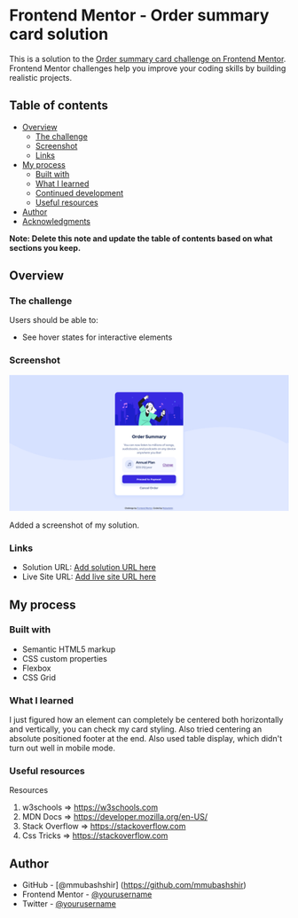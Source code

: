 # Frontend Mentor - Order summary card solution

This is a solution to the [Order summary card challenge on Frontend Mentor](https://www.frontendmentor.io/challenges/order-summary-component-QlPmajDUj). Frontend Mentor challenges help you improve your coding skills by building realistic projects. 

## Table of contents

- [Overview](#overview)
  - [The challenge](#the-challenge)
  - [Screenshot](#screenshot)
  - [Links](#links)
- [My process](#my-process)
  - [Built with](#built-with)
  - [What I learned](#what-i-learned)
  - [Continued development](#continued-development)
  - [Useful resources](#useful-resources)
- [Author](#author)
- [Acknowledgments](#acknowledgments)

**Note: Delete this note and update the table of contents based on what sections you keep.**

## Overview

### The challenge

Users should be able to:

- See hover states for interactive elements

### Screenshot

![](./screenshot.png)

Added a screenshot of my solution. 

### Links

- Solution URL: [Add solution URL here](https://your-solution-url.com)
- Live Site URL: [Add live site URL here](https://your-live-site-url.com)

## My process

### Built with

- Semantic HTML5 markup
- CSS custom properties
- Flexbox
- CSS Grid

### What I learned

I just figured how an element can completely be centered both horizontally and vertically, you can check my card styling.
Also tried centering an absolute positioned footer at the end. Also used table display, which didn't turn out well in mobile mode.

### Useful resources

Resources

1. w3schools => https://w3schools.com
2. MDN Docs => https://developer.mozilla.org/en-US/
3. Stack Overflow => https://stackoverflow.com
4. Css Tricks => https://stackoverflow.com

## Author

<!-- - Website - [Add your name here](https://www.your-site.com) -->
- GitHub - [@mmubashshir] (https://github.com/mmubashshir)
- Frontend Mentor - [@yourusername](https://www.frontendmentor.io/profile/mmubashshir)
- Twitter - [@yourusername](https://www.twitter.com/yourusername)



